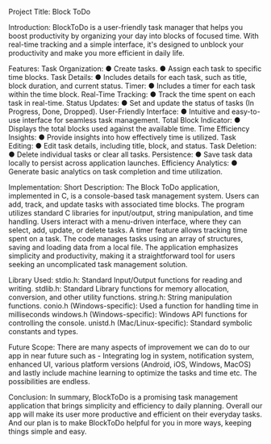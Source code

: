 Project Title: Block ToDo

Introduction: BlockToDo is a user-friendly task manager that helps you boost productivity by
organizing your day into blocks of focused time. With real-time tracking and a simple
interface, it's designed to unblock your productivity and make you more efficient in daily
life.

Features:
Task Organization:
● Create tasks.
● Assign each task to specific time blocks.
Task Details:
● Includes details for each task, such as title, block duration, and current status.
Timer:
● Includes a timer for each task within the time block.
Real-Time Tracking:
● Track the time spent on each task in real-time.
Status Updates:
● Set and update the status of tasks (In Progress, Done, Dropped).
User-Friendly Interface:
● Intuitive and easy-to-use interface for seamless task management.
Total Block Indicator:
● Displays the total blocks used against the available time.
Time Efficiency Insights:
● Provide insights into how effectively time is utilized.
Task Editing:
● Edit task details, including title, block, and status.
Task Deletion:
● Delete individual tasks or clear all tasks.
Persistence:
● Save task data locally to persist across application launches.
Efficiency Analytics:
● Generate basic analytics on task completion and time utilization.

Implementation:
Short Description: The Block ToDo application, implemented in C, is a console-based task
management system. Users can add, track, and update tasks with associated time blocks. The
program utilizes standard C libraries for input/output, string manipulation, and time handling.
Users interact with a menu-driven interface, where they can select, add, update, or delete tasks.
A timer feature allows tracking time spent on a task. The code manages tasks using an array of
structures, saving and loading data from a local file. The application emphasizes simplicity and
productivity, making it a straightforward tool for users seeking an uncomplicated task
management solution.

Library Used:
stdio.h: Standard Input/Output functions for reading and writing.
stdlib.h: Standard Library functions for memory allocation, conversion, and other utility
functions.
string.h: String manipulation functions.
conio.h (Windows-specific): Used a function for handling time in milliseconds
windows.h (Windows-specific): Windows API functions for controlling the console.
unistd.h (Mac/Linux-specific): Standard symbolic constants and types.

Future Scope: There are many aspects of improvement we can do to our app in near
future such as - Integrating log in system, notification system, enhanced UI, various
platform versions (Android, iOS, Windows, MacOS) and lastly include machine learning
to optimize the tasks and time etc. The possibilities are endless.

Conclusion: In summary, BlockToDo is a promising task management application that
brings simplicity and efficiency to daily planning. Overall our app will make its user more
productive and efficient on their everyday tasks. And our plan is to make BlockToDo
helpful for you in more ways, keeping things simple and easy.
